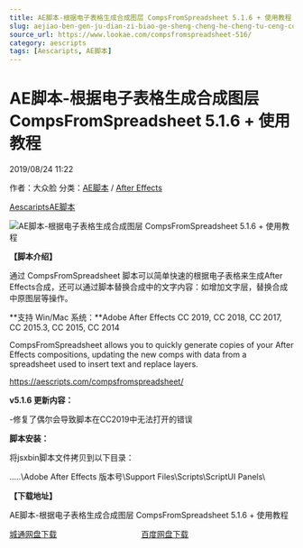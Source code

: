 ```yaml
---
title: AE脚本-根据电子表格生成合成图层 CompsFromSpreadsheet 5.1.6 + 使用教程
slug: aejiao-ben-gen-ju-dian-zi-biao-ge-sheng-cheng-he-cheng-tu-ceng-compsfromspreadsheet-5-1-6-shi-yong-jiao-cheng
source_url: https://www.lookae.com/compsfromspreadsheet-516/
category: aescripts
tags: [Aescaripts, AE脚本]
---
```

# AE脚本-根据电子表格生成合成图层 CompsFromSpreadsheet 5.1.6 + 使用教程

2019/08/24 11:22

作者：大众脸
分类：[AE脚本](https://www.lookae.com/after-effects/aescripts/) / [After Effects](https://www.lookae.com/after-effects/)

[Aescaripts](https://www.lookae.com/tag/aescaripts/)[AE脚本](https://www.lookae.com/tag/ae%e8%84%9a%e6%9c%ac/)

![AE脚本-根据电子表格生成合成图层 CompsFromSpreadsheet 5.1.6 + 使用教程](https://www.lookae.com/wp-content/uploads/2015/07/CompsFromSpreadsheet.jpg "AE脚本-根据电子表格生成合成图层 CompsFromSpreadsheet 5.1.6 + 使用教程-LookAE.com")

**【脚本介绍】**

通过 CompsFromSpreadsheet 脚本可以简单快速的根据电子表格来生成After Effects合成，还可以通过脚本替换合成中的文字内容：如增加文字层，替换合成中原图层等操作。

**支持 Win/Mac 系统：**Adobe After Effects CC 2019, CC 2018, CC 2017, CC 2015.3, CC 2015, CC 2014

CompsFromSpreadsheet allows you to quickly generate copies of your After Effects compositions, updating the new comps with data from a spreadsheet used to insert text and replace layers.

https://aescripts.com/compsfromspreadsheet/

**v5.1.6 更新内容：**

-修复了偶尔会导致脚本在CC2019中无法打开的错误

**脚本安装：**

将jsxbin脚本文件拷贝到以下目录：

…..\Adobe After Effects 版本号\Support Files\Scripts\ScriptUI Panels\

**【下载地址】**

AE脚本-根据电子表格生成合成图层 CompsFromSpreadsheet 5.1.6 + 使用教程

[城通网盘下载](https://lookae.ctfile.com/fs/680462-394427482)                                      [百度网盘下载](https://pan.baidu.com/s/1J1Xin9-416YYlp-6lSTWSg)
